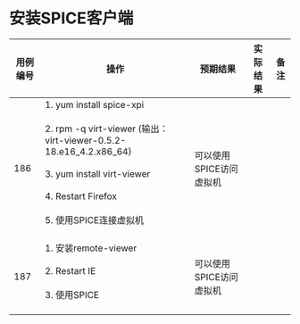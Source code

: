 # 安装SPICE客户端

|用例编号|操作|预期结果|实际结果|备注|
|--------|----|--------|--------|----|
|186|1.  yum install spice-xpi<br/><br/>2.  rpm -q virt-viewer (输出： virt-viewer-0.5.2-18.e16\_4.2.x86\_64)<br/><br/>3.  yum install virt-viewer<br/><br/>4.  Restart Firefox<br/><br/>5.  使用SPICE连接虚拟机<br/><br/>|可以使用SPICE访问虚拟机|||
|187|1.  安装remote-viewer<br/><br/>2.  Restart IE<br/><br/>3.  使用SPICE<br/><br/>|可以使用SPICE访问虚拟机|||

